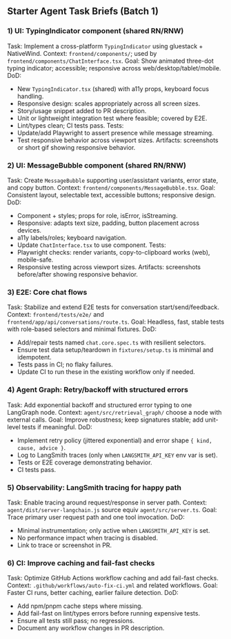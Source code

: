 ## Starter Agent Task Briefs (Batch 1)

### 1) UI: TypingIndicator component (shared RN/RNW)
Task: Implement a cross-platform `TypingIndicator` using gluestack + NativeWind.
Context: `frontend/components/`; used by `frontend/components/ChatInterface.tsx`.
Goal: Show animated three-dot typing indicator; accessible; responsive across web/desktop/tablet/mobile.
DoD:
- New `TypingIndicator.tsx` (shared) with a11y props, keyboard focus handling.
- Responsive design: scales appropriately across all screen sizes.
- Story/usage snippet added to PR description.
- Unit or lightweight integration test where feasible; covered by E2E.
- Lint/types clean; CI tests pass.
Tests:
- Update/add Playwright to assert presence while message streaming.
- Test responsive behavior across viewport sizes.
Artifacts: screenshots or short gif showing responsive behavior.

### 2) UI: MessageBubble component (shared RN/RNW)
Task: Create `MessageBubble` supporting user/assistant variants, error state, and copy button.
Context: `frontend/components/MessageBubble.tsx`.
Goal: Consistent layout, selectable text, accessible buttons; responsive design.
DoD:
- Component + styles; props for role, isError, isStreaming.
- Responsive: adapts text size, padding, button placement across devices.
- a11y labels/roles; keyboard navigation.
- Update `ChatInterface.tsx` to use component.
Tests:
- Playwright checks: render variants, copy-to-clipboard works (web), mobile-safe.
- Responsive testing across viewport sizes.
Artifacts: screenshots before/after showing responsive behavior.

### 3) E2E: Core chat flows
Task: Stabilize and extend E2E tests for conversation start/send/feedback.
Context: `frontend/tests/e2e/` and `frontend/app/api/conversations/route.ts`.
Goal: Headless, fast, stable tests with role-based selectors and minimal fixtures.
DoD:
- Add/repair tests named `chat.core.spec.ts` with resilient selectors.
- Ensure test data setup/teardown in `fixtures/setup.ts` is minimal and idempotent.
- Tests pass in CI; no flaky failures.
- Update CI to run these in the existing workflow only if needed.

### 4) Agent Graph: Retry/backoff with structured errors
Task: Add exponential backoff and structured error typing to one LangGraph node.
Context: `agent/src/retrieval_graph/` choose a node with external calls.
Goal: Improve robustness; keep signatures stable; add unit-level tests if meaningful.
DoD:
- Implement retry policy (jittered exponential) and error shape `{ kind, cause, advice }`.
- Log to LangSmith traces (only when `LANGSMITH_API_KEY` env var is set).
- Tests or E2E coverage demonstrating behavior.
- CI tests pass.

### 5) Observability: LangSmith tracing for happy path
Task: Enable tracing around request/response in server path.
Context: `agent/dist/server-langchain.js` source equiv `agent/src/server.ts`.
Goal: Trace primary user request path and one tool invocation.
DoD:
- Minimal instrumentation; only active when `LANGSMITH_API_KEY` is set.
- No performance impact when tracing is disabled.
- Link to trace or screenshot in PR.

### 6) CI: Improve caching and fail-fast checks
Task: Optimize GitHub Actions workflow caching and add fail-fast checks.
Context: `.github/workflows/auto-fix-ci.yml` and related workflows.
Goal: Faster CI runs, better caching, earlier failure detection.
DoD:
- Add npm/pnpm cache steps where missing.
- Add fail-fast on lint/types errors before running expensive tests.
- Ensure all tests still pass; no regressions.
- Document any workflow changes in PR description.


